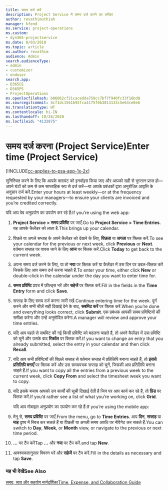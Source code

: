 ```yaml
---
title: समय दर्ज करें
description: Project Service में समय दर्ज करने का तरीका
author: revathimuthiah
manager: kfend
ms.service: project-operations
ms.custom:
- dyn365-projectservice
ms.date: 8/03/2018
ms.topic: article
ms.author: revathim
audience: Admin
search.audienceType:
- admin
- customizer
- enduser
search.app:
- D365CE
- D365PS
- ProjectOperations
ms.openlocfilehash: b06062cf21cacedda759cc7bf7f940fc33f16bd0
ms.sourcegitcommit: 4cf1dc1561b92fca4175f0b3813133c5e63ce8e6
ms.translationtype: HT
ms.contentlocale: hi-IN
ms.lasthandoff: 10/28/2020
ms.locfileid: "4132875"
---
```

# <a name="enter-time-project-service"></a><span data-ttu-id="3da74-103">समय दर्ज करना (Project Service)</span><span class="sxs-lookup"><span data-stu-id="3da74-103">Enter time (Project Service)</span></span>

[!INCLUDE[cc-applies-to-psa-app-1x-2x](../includes/cc-applies-to-psa-app-1x-2x.md)]

<span data-ttu-id="3da74-104">सुनिश्चित करने के लिए कि आपके क्लायंट को इनवॉइस किया जाए और आपको सही से भुगतान प्राप्त हो—अपने घंटों को कम से कम साप्ताहिक रूप से दर्ज करें—या आपके प्रबंधकों द्वारा अनुरोधित आवृत्ति के अनुसार दर्ज करें.</span><span class="sxs-lookup"><span data-stu-id="3da74-104">Enter your hours at least weekly—or at the frequency requested by your managers—to ensure your clients are invoiced and you’re credited correctly.</span></span>  
  
 <span data-ttu-id="3da74-105">यदि आप वेब अनुप्रयोग का उपयोग कर रहे हैं:</span><span class="sxs-lookup"><span data-stu-id="3da74-105">If you’re using the web app:</span></span>  
  
1. <span data-ttu-id="3da74-106">**Project Service > समय प्रविष्टि** पर जाएँ.</span><span class="sxs-lookup"><span data-stu-id="3da74-106">Go to **Project Service > Time Entries**.</span></span> <span data-ttu-id="3da74-107">यह आपके कैलेंडर को लाता है.</span><span class="sxs-lookup"><span data-stu-id="3da74-107">This brings up your calendar.</span></span>  
  
2. <span data-ttu-id="3da74-108">पिछले या अगले सप्ताह के अपने कैलेंडर को देखने के लिए, **पिछला** या **अगला** पर क्लिक करें.</span><span class="sxs-lookup"><span data-stu-id="3da74-108">To see your calendar for the previous or next week, click **Previous** or **Next**.</span></span> <span data-ttu-id="3da74-109">वर्तमान सप्ताह पर वापस जाने के लिए **आज** पर क्लिक करें.</span><span class="sxs-lookup"><span data-stu-id="3da74-109">Click **Today** to get back to the current week.</span></span>  
  
3. <span data-ttu-id="3da74-110">अपना समय दर्ज करने के लिए, या तो **नया** पर क्लिक करें या कैलेंडर में उस दिन पर डबल-क्लिक करें जिसके लिए आप समय दर्ज करना चाहते हैं.</span><span class="sxs-lookup"><span data-stu-id="3da74-110">To enter your time, either click **New** or double-click in the calendar under the day you want to enter time for.</span></span>  
  
4. <span data-ttu-id="3da74-111">**समय प्रविष्टि** प्रपत्र में फ़ील्ड्स भरें और **सहेजें** पर क्लिक करें.</span><span class="sxs-lookup"><span data-stu-id="3da74-111">Fill in the fields in the **Time Entry** form and click **Save**.</span></span>  
  
5. <span data-ttu-id="3da74-112">सप्ताह के लिए समय दर्ज करना जारी रखें.</span><span class="sxs-lookup"><span data-stu-id="3da74-112">Continue entering time for the week.</span></span> <span data-ttu-id="3da74-113">पूर्ण करने और सभी चीज़ें सही दिखाई देने के बाद, **सबमिट करें** पर क्लिक करें.</span><span class="sxs-lookup"><span data-stu-id="3da74-113">When you’re done and everything looks correct, click **Submit**.</span></span> <span data-ttu-id="3da74-114">एक प्रबंधक आपकी समय प्रविष्टियों की समीक्षा करेगा और उन्हें अनुमोदित करेगा.</span><span class="sxs-lookup"><span data-stu-id="3da74-114">A manager will review and approve your time entries.</span></span>  
  
6. <span data-ttu-id="3da74-115">यदि आप पहले से सबमिट की गई किसी प्रविष्टि को बदलना चाहते हैं, तो अपने कैलेंडर में उस प्रविष्टि को चुनें और उसके बाद **रिकॉल** पर क्लिक करें.</span><span class="sxs-lookup"><span data-stu-id="3da74-115">If you want to change an entry that you already submitted, select the entry in your calendar and then click **Recall**.</span></span>  
  
7. <span data-ttu-id="3da74-116">यदि आप सभी प्रविष्टियों की पिछले सप्ताह से वर्तमान सप्ताह में प्रतिलिपि बनाना चाहते हैं, तो **इससे प्रतिलिपि बनाएँ** पर क्लिक करें और उस समयपत्रक सप्ताह को चुनें, जिसकी आप प्रतिलिपि बनाना चाहते हैं.</span><span class="sxs-lookup"><span data-stu-id="3da74-116">If you want to copy all the entries from a previous week to the current week, click **Copy From** and select the timesheet week you want to copy.</span></span>  
  
8. <span data-ttu-id="3da74-117">यदि इसके बजाय आपको उन कार्यों की सूची दिखाई देती है जिन पर आप कार्य कर रहे हैं, तो **ग्रिड** पर क्लिक करें.</span><span class="sxs-lookup"><span data-stu-id="3da74-117">If you’d rather see a list of what you’re working on, click **Grid**.</span></span>  
  
   <span data-ttu-id="3da74-118">यदि आप मोबाइल अनुप्रयोग का उपयोग कर रहे हैं:</span><span class="sxs-lookup"><span data-stu-id="3da74-118">If you’re using the mobile app:</span></span>  
  
9. <span data-ttu-id="3da74-119">मेनू से, **समय प्रविष्टि** पर जाएँ.</span><span class="sxs-lookup"><span data-stu-id="3da74-119">From the menu, go to **Time Entries**.</span></span>     <span data-ttu-id="3da74-120">आप **दिन**, **सप्ताह** या **माह** दृश्य में स्विच कर सकते हैं या पिछली या अगली समय अवधि पर नेविगेट कर सकते हैं.</span><span class="sxs-lookup"><span data-stu-id="3da74-120">You can switch to **Day**, **Week**, or **Month** view, or navigate to the previous or next time period.</span></span>  
  
10. <span data-ttu-id="3da74-121">**…** पर टैप करें</span><span class="sxs-lookup"><span data-stu-id="3da74-121">Tap **…**</span></span> <span data-ttu-id="3da74-122">और **नया** पर टैप करें.</span><span class="sxs-lookup"><span data-stu-id="3da74-122">and tap **New**.</span></span>  
  
11. <span data-ttu-id="3da74-123">आवश्यकतानुसार विवरण भरें और **सहेजें** पर टैप करें.</span><span class="sxs-lookup"><span data-stu-id="3da74-123">Fill in the details as necessary and tap **Save**.</span></span>  
  
### <a name="see-also"></a><span data-ttu-id="3da74-124">यह भी देखें</span><span class="sxs-lookup"><span data-stu-id="3da74-124">See Also</span></span>  
 [<span data-ttu-id="3da74-125">समय, व्यय और सहयोग मार्गदर्शिका</span><span class="sxs-lookup"><span data-stu-id="3da74-125">Time, Expense, and Collaboration Guide</span></span>](../psa/time-expense-collaboration-guide.md)
